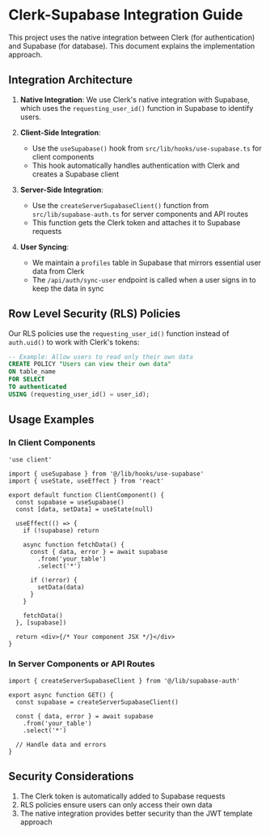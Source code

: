 # Clerk-Supabase Integration Guide

This project uses the native integration between Clerk (for authentication) and Supabase (for database). This document explains the implementation approach.

## Integration Architecture

1. **Native Integration**: We use Clerk's native integration with Supabase, which uses the `requesting_user_id()` function in Supabase to identify users.

2. **Client-Side Integration**: 
   - Use the `useSupabase()` hook from `src/lib/hooks/use-supabase.ts` for client components
   - This hook automatically handles authentication with Clerk and creates a Supabase client

3. **Server-Side Integration**:
   - Use the `createServerSupabaseClient()` function from `src/lib/supabase-auth.ts` for server components and API routes
   - This function gets the Clerk token and attaches it to Supabase requests

4. **User Syncing**:
   - We maintain a `profiles` table in Supabase that mirrors essential user data from Clerk
   - The `/api/auth/sync-user` endpoint is called when a user signs in to keep the data in sync

## Row Level Security (RLS) Policies

Our RLS policies use the `requesting_user_id()` function instead of `auth.uid()` to work with Clerk's tokens:

```sql
-- Example: Allow users to read only their own data
CREATE POLICY "Users can view their own data"
ON table_name
FOR SELECT
TO authenticated
USING (requesting_user_id() = user_id);
```

## Usage Examples

### In Client Components

```tsx
'use client'

import { useSupabase } from '@/lib/hooks/use-supabase'
import { useState, useEffect } from 'react'

export default function ClientComponent() {
  const supabase = useSupabase()
  const [data, setData] = useState(null)
  
  useEffect(() => {
    if (!supabase) return
    
    async function fetchData() {
      const { data, error } = await supabase
        .from('your_table')
        .select('*')
      
      if (!error) {
        setData(data)
      }
    }
    
    fetchData()
  }, [supabase])
  
  return <div>{/* Your component JSX */}</div>
}
```

### In Server Components or API Routes

```tsx
import { createServerSupabaseClient } from '@/lib/supabase-auth'

export async function GET() {
  const supabase = createServerSupabaseClient()
  
  const { data, error } = await supabase
    .from('your_table')
    .select('*')
  
  // Handle data and errors
}
```

## Security Considerations

1. The Clerk token is automatically added to Supabase requests
2. RLS policies ensure users can only access their own data
3. The native integration provides better security than the JWT template approach 